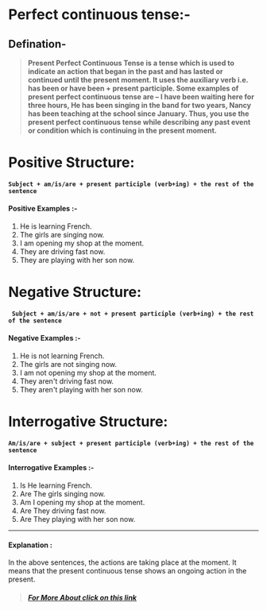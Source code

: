 # Perfect continuous tense:- 

## Defination- 
> **Present Perfect Continuous Tense is a tense which is used to indicate an action that began in the past and has lasted or continued until the present moment. It uses the auxiliary verb i.e. has been or have been + present participle. Some examples of present perfect continuous tense are – I have been waiting here for three hours, He has been singing in the band for two years, Nancy has been teaching at the school since January. Thus, you use the present perfect continuous tense while describing any past event or condition which is continuing in the present moment.**

# Positive Structure: 
#### ```Subject + am/is/are + present participle (verb+ing) + the rest of the sentence```

#### Positive Examples :-
 
1. He is learning French.
1. The girls are singing now.
1. I am opening my shop at the moment.
1. They are driving fast now.
1. They are playing with her son now.


# Negative Structure:
#### ``` Subject + am/is/are + not + present participle (verb+ing) + the rest of the sentence```

####  Negative  Examples :-
 
1. He is not learning French.
1. The girls are not singing now.
1. I am not opening my shop at the moment.
1. They aren't driving fast now.
1. They aren't playing with her son now.


 # Interrogative Structure: 
 #### ```Am/is/are + subject + present participle (verb+ing) + the rest of the sentence```

#### Interrogative Examples :-
 
1. Is He learning French.
1. Are The girls singing now.
1. Am I opening my shop at the moment.
1. Are They driving fast now.
1. Are They playing with her son now.
---

#### Explanation : 
In the above sentences, the actions are taking place at the moment. It means that the present continuous tense shows an ongoing action in the present.

>##### [For More About click on this link](https://www.toppr.com/guides/english/tenses/present-perfect-continuous-tense/)
